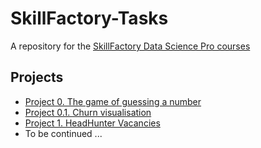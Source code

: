 # SkillFactory-Tasks
A repository for the [SkillFactory Data Science Pro courses](https://skillfactory.ru/data-scientist-pro)

## Projects
* [Project 0. The game of guessing a number](https://github.com/DKudryavtsev/SkillFactory-Tasks/tree/main/task_00-guess_number)
* [Project 0.1. Churn visualisation](https://github.com/DKudryavtsev/SkillFactory-Tasks/tree/main/task_01-churn_visualisation)
* [Project 1. HeadHunter Vacancies](https://github.com/DKudryavtsev/SkillFactory-Tasks/tree/main/Project_1-HeadHunterVacancies)
* To be continued ...